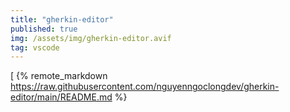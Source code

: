 ```yaml
---
title: "gherkin-editor"
published: true
img: /assets/img/gherkin-editor.avif
tag: vscode
---
```


[<!-- load remote readme file from github -->
{% remote_markdown https://raw.githubusercontent.com/nguyenngoclongdev/gherkin-editor/main/README.md %}

